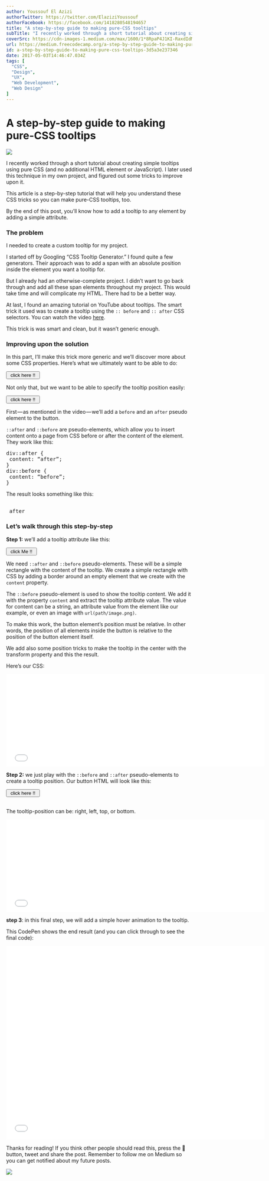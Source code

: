 ```yaml
---
author: Youssouf El Azizi
authorTwitter: https://twitter.com/ElaziziYoussouf
authorFacebook: https://facebook.com/1418280548194657
title: "A step-by-step guide to making pure-CSS tooltips"
subTitle: "I recently worked through a short tutorial about creating simple tooltips using pure CSS (and no additional HTML element or JavaScript). ..."
coverSrc: https://cdn-images-1.medium.com/max/1600/1*8RpaP4J1KI-RaxdIdMXHNg.gif
url: https://medium.freecodecamp.org/a-step-by-step-guide-to-making-pure-css-tooltips-3d5a3e237346
id: a-step-by-step-guide-to-making-pure-css-tooltips-3d5a3e237346
date: 2017-05-03T14:46:47.034Z
tags: [
  "CSS",
  "Design",
  "UX",
  "Web Development",
  "Web Design"
]
---
```

# A step-by-step guide to making pure-CSS tooltips



![](https://cdn-images-1.medium.com/max/1600/1*8RpaP4J1KI-RaxdIdMXHNg.gif)



I recently worked through a short tutorial about creating simple tooltips using pure CSS (and no additional HTML element or JavaScript). I later used this technique in my own project, and figured out some tricks to improve upon it.

This article is a step-by-step tutorial that will help you understand these CSS tricks so you can make pure-CSS tooltips, too.

By the end of this post, you’ll know how to add a tooltip to any element by adding a simple attribute.

### The problem

I needed to create a custom tooltip for my project.

I started off by Googling “CSS Tooltip Generator.” I found quite a few generators. Their approach was to add a span with an absolute position inside the element you want a tooltip for.

But I already had an otherwise-complete project. I didn’t want to go back through and add all these span elements throughout my project. This would take time and will complicate my HTML. There had to be a better way.

At last, I found an amazing tutorial on YouTube about tooltips. The smart trick it used was to create a tooltip using the `:: before` and `:: after` CSS selectors. You can watch the video [here](https://www.youtube.com/watch?v=M4lQwiUvGlY&t=157s).

This trick is was smart and clean, but it wasn’t generic enough.

### Improving upon the solution

In this part, I’ll make this trick more generic and we’ll discover more about some CSS properties. Here’s what we ultimately want to be able to do:

<pre name="397c" id="397c" class="graf graf--pre graf-after--p"><button tooltip=”tooltip content here”> click here !! </button></pre>

Not only that, but we want to be able to specify the tooltip position easily:

<pre name="f723" id="f723" class="graf graf--pre graf-after--p"><button tooltip=”tooltip content here” tooltip-position=”left” > click here !! </button></pre>

First — as mentioned in the video — we’ll add a `before` and an `after` pseudo element to the button.

`::after` and `::before` are pseudo-elements, which allow you to insert content onto a page from CSS before or after the content of the element. They work like this:

<pre name="3012" id="3012" class="graf graf--pre graf-after--p">div::after {  
 content: “after”;  
}  
div::before {  
 content: “before”;  
}</pre>

The result looks something like this:

<pre name="8874" id="8874" class="graf graf--pre graf-after--p">  
 after  
</pre>

### Let’s walk through this step-by-step

**Step 1:** we’ll add a tooltip attribute like this:

<pre name="dc27" id="dc27" class="graf graf--pre graf-after--p"><button tooltip=”simple tooltip here”> click Me !! </button> </pre>

We need `::after` and `::before` pseudo-elements. These will be a simple rectangle with the content of the tooltip. We create a simple rectangle with CSS by adding a border around an empty element that we create with the `content` property.

The `::before` pseudo-element is used to show the tooltip content. We add it with the property `content` and extract the tooltip attribute value. The value for content can be a string, an attribute value from the element like our example, or even an image with `url(path/image.png)`.

To make this work, the button element’s position must be relative. In other words, the position of all elements inside the button is relative to the position of the button element itself.

We add also some position tricks to make the tooltip in the center with the transform property and this the result.

Here’s our CSS:





<iframe width="700" height="250" src="/media/e6590d7ee2930152ae7e651732fb8b55?postId=3d5a3e237346" data-media-id="e6590d7ee2930152ae7e651732fb8b55" allowfullscreen="" frameborder="0"></iframe>





**Step 2:** we just play with the `::before` and `::after` pseudo-elements to create a tooltip position. Our button HTML will look like this:

<pre name="614b" id="614b" class="graf graf--pre graf-after--p"><button tooltip=”tooltip here” tooltip-position=”left”> click here !! </button>  

</pre>

The tooltip-position can be: right, left, top, or bottom.





<iframe width="700" height="250" src="/media/b3188bca30f1469da1b2d1e5afe5dc06?postId=3d5a3e237346" data-media-id="b3188bca30f1469da1b2d1e5afe5dc06" allowfullscreen="" frameborder="0"></iframe>





**step 3**: in this final step, we will add a simple hover animation to the tooltip.

This CodePen shows the end result (and you can click through to see the final code):





<iframe data-width="800" data-height="600" width="700" height="525" src="/media/a43c8bcbce185c560bcfa84c0361f9ea?postId=3d5a3e237346" data-media-id="a43c8bcbce185c560bcfa84c0361f9ea" allowfullscreen="" frameborder="0"></iframe>





Thanks for reading! If you think other people should read this, press the 💚 button, tweet and share the post. Remember to follow me on Medium so you can get notified about my future posts.



![](https://cdn-images-1.medium.com/max/1600/1*LPHtw2Z8OsGaAfjNWSrm9w.gif)










